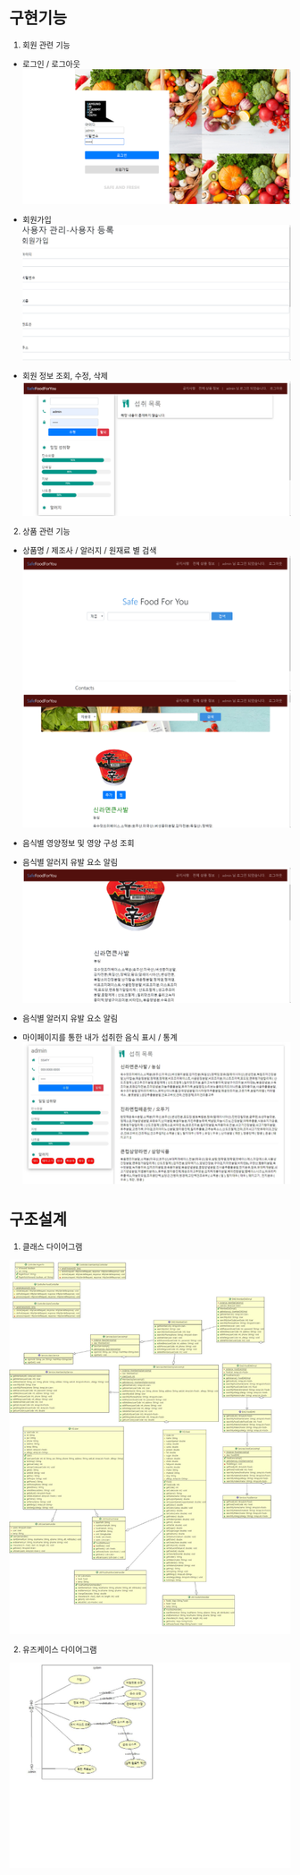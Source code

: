 # 구현기능
 1. 회원 관련 기능
  - 로그인 / 로그아웃
    <img src="ScreenShot/Login.PNG">

  - 회원가입
    <img src="ScreenShot/Join.PNG">

  - 회원 정보 조회, 수정, 삭제
    <img src="ScreenShot/Info.PNG">
 

 2. 상품 관련 기능
  - 상품명 / 제조사 / 알러지 / 원재료 별 검색
    <img src="ScreenShot/Main.PNG">
    <img src="ScreenShot/List.PNG">

  - 음식별 영양정보 및 영양 구성 조회
  - 음식별 알러지 유발 요소 알림
    <img src="ScreenShot/Detail.PNG">
 
  - 음식별 알러지 유발 요소 알림
 
  - 마이페이지를 통한 내가 섭취한 음식 표시 / 통계
     <img src="ScreenShot/eatList.PNG">

# 구조설계
 1. 클래스 다이어그램
   <img src="ScreenShot/classDiagram.cld.jpg">
   
 2. 유즈케이스 다이어그램
   <img src="ScreenShot/UsecaseDiagram.ucd.jpg">